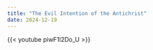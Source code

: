 ```yaml
---
title: "The Evil Intention of the Antichrist"
date: 2024-12-19
---
```


{{< youtube piwF1l2Do_U >}}
